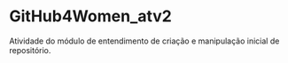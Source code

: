 # GitHub4Women_atv2
Atividade do módulo de entendimento de criação e manipulação inicial de repositório.
